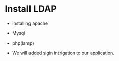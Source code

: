 # Install LDAP
- installing apache
- Mysql
- php(lamp)

- We will added sigin intrigation to our application.

